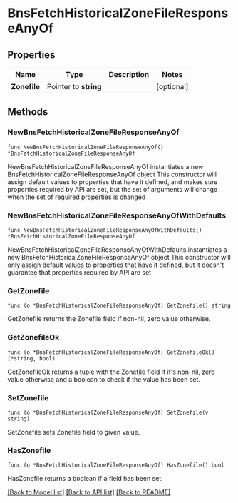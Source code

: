 # BnsFetchHistoricalZoneFileResponseAnyOf

## Properties

Name | Type | Description | Notes
------------ | ------------- | ------------- | -------------
**Zonefile** | Pointer to **string** |  | [optional] 

## Methods

### NewBnsFetchHistoricalZoneFileResponseAnyOf

`func NewBnsFetchHistoricalZoneFileResponseAnyOf() *BnsFetchHistoricalZoneFileResponseAnyOf`

NewBnsFetchHistoricalZoneFileResponseAnyOf instantiates a new BnsFetchHistoricalZoneFileResponseAnyOf object
This constructor will assign default values to properties that have it defined,
and makes sure properties required by API are set, but the set of arguments
will change when the set of required properties is changed

### NewBnsFetchHistoricalZoneFileResponseAnyOfWithDefaults

`func NewBnsFetchHistoricalZoneFileResponseAnyOfWithDefaults() *BnsFetchHistoricalZoneFileResponseAnyOf`

NewBnsFetchHistoricalZoneFileResponseAnyOfWithDefaults instantiates a new BnsFetchHistoricalZoneFileResponseAnyOf object
This constructor will only assign default values to properties that have it defined,
but it doesn't guarantee that properties required by API are set

### GetZonefile

`func (o *BnsFetchHistoricalZoneFileResponseAnyOf) GetZonefile() string`

GetZonefile returns the Zonefile field if non-nil, zero value otherwise.

### GetZonefileOk

`func (o *BnsFetchHistoricalZoneFileResponseAnyOf) GetZonefileOk() (*string, bool)`

GetZonefileOk returns a tuple with the Zonefile field if it's non-nil, zero value otherwise
and a boolean to check if the value has been set.

### SetZonefile

`func (o *BnsFetchHistoricalZoneFileResponseAnyOf) SetZonefile(v string)`

SetZonefile sets Zonefile field to given value.

### HasZonefile

`func (o *BnsFetchHistoricalZoneFileResponseAnyOf) HasZonefile() bool`

HasZonefile returns a boolean if a field has been set.


[[Back to Model list]](../README.md#documentation-for-models) [[Back to API list]](../README.md#documentation-for-api-endpoints) [[Back to README]](../README.md)


